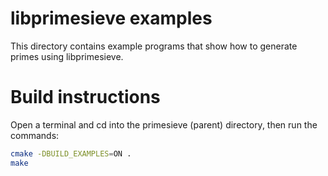 libprimesieve examples
======================

This directory contains example programs that show how to generate
primes using libprimesieve.

Build instructions
==================

Open a terminal and cd into the primesieve (parent) directory,
then run the commands:

```sh
cmake -DBUILD_EXAMPLES=ON .
make
```
